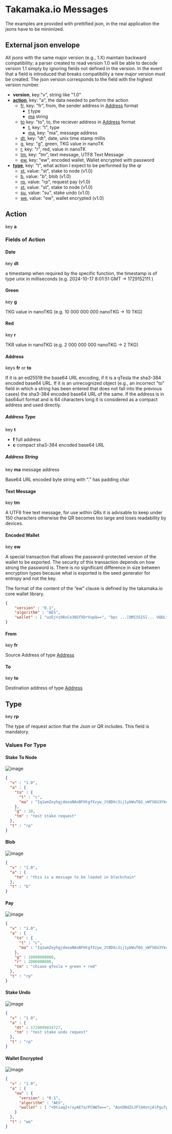 # Takamaka.io Messages

The examples are provided with prettified json, in the real application the 
jsons have to be minimized.

## External json envelope

All jsons with the same major version (e.g., 1.X) maintain backward 
compatibility; a parser created to read version 1.0 will be able to decode 
version 1.1 simply by ignoring fields not defined in the version. 
In the event that a field is introduced that breaks compatibility a new major 
version must be created. The json version corresponds to the field with the 
highest version number.

- **version**, key:"v", string like "1.0"
- **[action](#Action)**, key: "a", the data needed to perform the action
    - [fr](#From), key: "fr", from, the sender address in [Address](#Address) format
        - [t](#Address-Type) type
        - [ma](#Address-String) string
    - [to](#To) key: "to", to, the reciever address in [Address](#Address) format
        - [t](#Address-Type), key: "t", type
        - [ma](#Address-String), key: "ma", message address
    - [dt](#Date), key: "dt", date, unix time stamp millis
    - [g](#Green), key: "g", green, TKG value in nanoTK
    - [r](#Red), key: "r", red, value in nanoTK
    - [tm](#Text-Message), key: "tm", text message, UTF8 Text Message
    - [ew](#Encoded-Wallet), key: "ew", encoded wallet, Wallet encrypted with password
- **[type](#Values-For-Type)**, key: "t", what action I expect to be performed by the qr
    - [st](#Stake-To-Node), value: "st", stake to node (v1.0)
    - [b](#Blob), value: "b", blob (v1.0)
    - [rp](#Request-Pay), value: "rp", request pay (v1.0)
    - [st](#Stake-To-Node), value: "st", stake to node (v1.0)
    - [su](#Steke-Undo), value: "su", stake undo (v1.0)
    - [we](#Wallet-Encrypted), value: "ew", wallet encrypted (v1.0)

## Action

key **a**

### Fields of Action

#### Date

key **dt**

a timestamp when required by the specific function, the timestamp is of type 
unix in milliseconds (e.g. 2024-10-17 8:01:51 GMT &rarr; 1729152111 )

#### Green

key **g**

TKG value in nanoTKG (e.g. 10 000 000 000 nanoTKG &rarr; 10 TKG)

#### Red

key **r**

TKR value in nanoTKG (e.g. 2 000 000 000 nanoTKG &rarr; 2 TKG)

#### Address

keys **fr** or **to**

If it is an ed25519 the base64 URL encoding, if it is a qTesla the sha3-384 
encoded base64 URL. If it is an unrecognized object (e.g., an incorrect "to" 
field in which a string has been entered that does not fall into the previous 
cases) the sha3-384 encoded base64 URL of the same. If the address is in 
bas64url format and is 64 characters long it is considered as a compact address 
and used directly.

##### Address Type

key **t**

 - **f** full address
 - **c** compact sha3-384 encoded base64 URL


##### Address String

key **ma** message address

Base64 URL encoded byte string with "." has padding char

#### Text Message

key **tm**

A UTF8 free text message, for use within QRs it is advisable to keep under 
150 characters otherwise the QR becomes too large and loses readability 
by devices.

#### Encoded Wallet

key **ew**

A special transaction that allows the password-protected version of the wallet 
to be exported. The security of this transaction depends on how strong 
the password is. There is no significant difference in size between encryption 
types because what is exported is the seed generator for entropy and 
not the key.

The format of the content of the “ew” clause is defined by the 
takamaka.io core wallet library.

```json
{
    "version" : "0.1",
    "algorithm" : "AES",
    "wallet" : [ "uzEj+z98xCe38GfXDrVupQ==", "bpc ...[OMISSIS]... UQDL" ]
}
```

#### From

key **fr**

Source Address of type [Address](#Address)

#### To

key **to**

Destination address of type [Address](#Address)

## Type

key **rp**

The type of request action that the Json or QR includes. This field is 
mandatory.

### Values For Type

#### Stake To Node

![image](https://github.com/takamaka-dev/messages/blob/master/src/main/resources/img/STAKE.png)

```json
{
  "v" : "1.0",
  "a" : {
    "to" : {
      "t" : "c",
      "ma" : "Iq1wmZeyhgjdeoaNAnBFHtgfXzyw_JtBDXc3ij1ybWuT6G_vWfS6U3YkuBJNYs3r"
    },
    "g" : 10,
    "tm" : "test stake request"
  },
  "t" : "rp"
}
```

#### Blob

![image](https://github.com/takamaka-dev/messages/blob/master/src/main/resources/img/BLOB.png)

```json
{
  "v" : "1.0",
  "a" : {
    "tm" : "this is a message to be loaded in blockchain"
  },
  "t" : "b"
}
```

#### Pay

![image](https://github.com/takamaka-dev/messages/blob/master/src/main/resources/img/PAY.png)

```json
{
  "v" : "1.0",
  "a" : {
    "to" : {
      "t" : "c",
      "ma" : "Iq1wmZeyhgjdeoaNAnBFHtgfXzyw_JtBDXc3ij1ybWuT6G_vWfS6U3YkuBJNYs3r"
    },
    "g" : 10000000000,
    "r" : 2000000000,
    "tm" : "chiave qTesla + green + red"
  },
  "t" : "rp"
}
```

#### Stake Undo

![image](https://github.com/takamaka-dev/messages/blob/master/src/main/resources/img/STAKE_UNDO.png)

```json
{
  "v" : "1.0",
  "a" : {
    "dt" : 1729099034727,
    "tm" : "test stake undo request"
  },
  "t" : "rp"
}
```

#### Wallet Encrypted

![image](https://github.com/takamaka-dev/messages/blob/master/src/main/resources/img/WALLET_ENC.png)

```json
{
  "v" : "1.0",
  "a" : {
    "ew" : {
      "version" : "0.1",
      "algorithm" : "AES",
      "wallet" : [ "+DtiaqI+/xyAE7a/PCNW7w==", "AonDNdZsJFlbHznjAlPgufpL+OwnfMbPwJTOLqcFB+ZaxlB9O21SBn7xF11ah1UNXS4JtsTjfsbkXB2+NZsTPyYohbQmDp3iqSrkV2qPEPZkn6iU8+lbk93tvOubObgvNiYFY+9FhPWUFWi1tW8jbp0zzTF51vRGuDTTcaNjh7xYDu0VgsAhr4ogsg/bR97b2my6V5ulSW404f76bh9NUbEadcFS0zlyQr3C2tLmaFbTdRVd8XKA0Yn4iltUZF5SrppkS8eY+bYRr3sxstkpGZkeEl5ajsoBv5rSVMbn4SuN9l5sJZeoa8yr9RmZ7UKHRP9FdjaoVtsQfwioawxDBXcPoRcO96Kf0mB4lrkLdkpn9c8zhSfpwZ+AIAUkPHRurdufFFG3C8TaEpv+6SoeecNNuAGxOg4oQT1myabZqHSs9ei6PGzQpTIRuDzvLp5vj1kkghUvs265Tsl7LQ4W4sb859oxgIHqRV/IV682gdg=" ]
    }
  },
  "t" : "we"
}
```